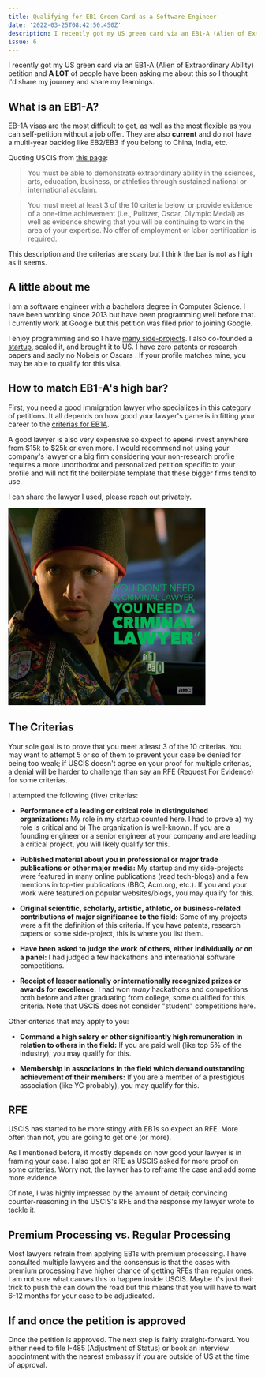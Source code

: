 ```yaml
---
title: Qualifying for EB1 Green Card as a Software Engineer
date: '2022-03-25T08:42:50.450Z'
description: I recently got my US green card via an EB1-A (Alien of Extraordinary Ability) petition and many people have been asking me about this I thought I'd share my journey and my learnings.
issue: 6
---
```


I recently got my US green card via an EB1-A (Alien of Extraordinary Ability) petition and **A LOT** of people have been asking me about this so I thought I'd share my journey and share my learnings.

## What is an EB1-A?
EB-1A visas are the most difficult to get, as well as the most flexible as you can self-petition without a job offer. They are also **current** and do not have a multi-year backlog like EB2/EB3 if you belong to China, India, etc.

Quoting USCIS from [this page](https://www.uscis.gov/working-in-the-united-states/permanent-workers/employment-based-immigration-first-preference-eb-1):

> You must be able to demonstrate extraordinary ability in the sciences, arts, education, business, or athletics through sustained national or international acclaim.

> You must meet at least 3 of the 10 criteria below, or provide evidence of a one-time achievement (i.e., Pulitzer, Oscar, Olympic Medal) as well as evidence showing that you will be continuing to work in the area of your expertise. No offer of employment or labor certification is required.

This description and the criterias are scary but I think the bar is not as high as it seems.

## A little about me
I am a software engineer with a bachelors degree in Computer Science. I have been working since 2013 but have been programming well before that. I currently work at Google but this petition was filed prior to joining Google.

I enjoy programming and so I have [many side-projects](https://asadmemon.com/projects/). I also co-founded a [startup](https://www.remoteinterview.io/), scaled it, and brought it to US. I have zero patents or research papers and sadly no Nobels or Oscars . If your profile matches mine, you may be able to qualify for this visa.

## How to match EB1-A's high bar?
First, you need a good immigration lawyer who specializes in this category of petitions. It all depends on how good your lawyer's game is in fitting your career to the [criterias for EB1A](https://www.uscis.gov/working-in-the-united-states/permanent-workers/employment-based-immigration-first-preference-eb-1#:~:text=Criteria%20for%20Demonstrating%20Extraordinary%20Ability). 

A good lawyer is also very expensive so expect to ~~spend~~ invest anywhere from $15k to $25k or even more. I would recommend not using your company's lawyer or a big firm considering your non-research profile requires a more unorthodox and personalized petition specific to your profile and will not fit the boilerplate template that these bigger firms tend to use.

I can share the lawyer I used, please reach out privately.

<img src="/assets/blog/eb1/lawyer.jpg" height="400" />


## The Criterias

Your sole goal is to prove that you meet atleast 3 of the 10 criterias. You may want to attempt 5 or so of them to prevent your case be denied for being too weak; if USCIS doesn't agree on your proof for multiple criterias, a denial will be harder to challenge than say an RFE (Request For Evidence) for some criterias.

I attempted the following (five) criterias:

- **Performance of a leading or critical role in distinguished organizations:** 
My role in my startup counted here. I had to prove a) my role is critical and b) The organization is well-known. If you are a founding engineer or a senior engineer at your company and are leading a critical project, you will likely qualify for this.

- **Published material about you in professional or major trade publications or other major media:** 
My startup and my side-projects were featured in many online publications (read tech-blogs) and a few mentions in top-tier publications (BBC, Acm.org, etc.). If you and your work were featured on popular websites/blogs, you may qualify for this.

- **Original scientific, scholarly, artistic, athletic, or business-related contributions of major significance to the field:** Some of my projects were a fit the definition of this criteria. If you have patents, research papers or some side-project, this is where you list them.

- **Have been asked to judge the work of others, either individually or on a panel:** I had judged a few hackathons and international software competitions.

- **Receipt of lesser nationally or internationally recognized prizes or awards for excellence:** I had won *many* hackathons and competitions both before and after graduating from college, some qualified for this criteria. Note that USCIS does not consider "student" competitions here.

Other criterias that may apply to you:

- **Command a high salary or other significantly high remuneration in relation to others in the field:** If you are paid well (like top 5% of the industry), you may qualify for this.

- **Membership in associations in the field which demand outstanding achievement of their members:** If you are a member of a prestigious association (like YC probably), you may qualify for this.

## RFE
USCIS has started to be more stingy with EB1s so expect an RFE. More often than not, you are going to get one (or more).

As I mentioned before, it mostly depends on how good your lawyer is in framing your case. I also got an RFE as USCIS asked for more proof on some criterias. Worry not, the laywer has to reframe the case and add some more evidence.

Of note, I was highly impressed by the amount of detail; convincing counter-reasoning in the USCIS's RFE and the response my lawyer wrote to tackle it.

## Premium Processing vs. Regular Processing
Most lawyers refrain from applying EB1s with premium processing. I have consulted multiple lawyers and the consensus is that the cases with premium processing have higher chance of getting RFEs than regular ones. I am not sure what causes this to happen inside USCIS. Maybe it's just their trick to push the can down the road but this means that you will have to wait 6-12 months for your case to be adjudicated.

## If and once the petition is approved
Once the petition is approved. The next step is fairly straight-forward. You either need to file I-485 (Adjustment of Status) or book an interview appointment with the nearest embassy if you are outside of US at the time of approval.
